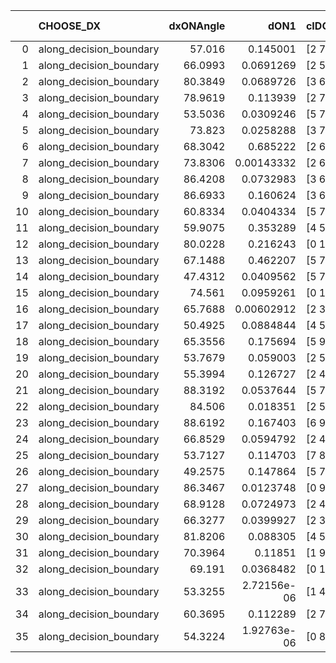 |    | CHOOSE_DX               |   dxONAngle |        dON1 | cIDON1   |   dON_patch_1 |   nTON |         dON |   dxOFFAngle |     dOFF1 | cIDOFF1   |   dOFF_patch_1 |   nTOFF |      dOFF | SUCCESS   |   nExp |   dual_point_id |   subpoint_time_seconds |   total_execution_time |       logp |      dOFF/dON | Vote dOFF>dON   |
|---:|:------------------------|------------:|------------:|:---------|--------------:|-------:|------------:|-------------:|----------:|:----------|---------------:|--------:|----------:|:----------|-------:|----------------:|------------------------:|-----------------------:|-----------:|--------------:|:----------------|
|  0 | along_decision_boundary |     57.016  | 0.145001    | [2 7]    |   0.145001    |      1 | 0.145001    |      73.4805 | 0.0549274 | [2 7]     |      0.0549274 |       1 | 0.0549274 | False     |      1 |               1 |                2.38917  |                2.72628 |  0         |     0.378808  | False           |
|  1 | along_decision_boundary |     66.0993 | 0.0691269   | [2 5]    |   0.0691269   |      1 | 0.0691269   |      81.2483 | 0.297872  | [2 5]     |      0.297872  |       1 | 0.297872  | True      |      2 |               2 |                3.25124  |                5.98901 | -0.5       |     4.30906   | True            |
|  2 | along_decision_boundary |     80.3849 | 0.0689726   | [3 6]    |   0.0689726   |      1 | 0.0689726   |      73.0213 | 0.166225  | [3 6]     |      0.166225  |       1 | 0.166225  | True      |      3 |               4 |                2.19045  |               11.3333  | -0         |     2.41002   | True            |
|  3 | along_decision_boundary |     78.9619 | 0.113939    | [2 7]    |   0.113939    |      1 | 0.113939    |      83.7966 | 0.002969  | [2 7]     |      0.002969  |       1 | 0.002969  | False     |      4 |               6 |                1.36663  |               12.7447  | -0.166667  |     0.0260579 | False           |
|  4 | along_decision_boundary |     53.5036 | 0.0309246   | [5 7]    |   0.0309246   |      1 | 0.0309246   |      62.6038 | 0.0653834 | [5 7]     |      0.0653834 |       1 | 0.0653834 | True      |      5 |               8 |                1.56441  |               14.3802  | -0         |     2.11429   | True            |
|  5 | along_decision_boundary |     73.823  | 0.0258288   | [3 7]    |   0.0258288   |      1 | 0.0258288   |      87.1091 | 0.469262  | [3 7]     |      0.469262  |       1 | 0.469262  | True      |      6 |              12 |                4.22195  |               23.6636  | -0.1       |    18.1682    | True            |
|  6 | along_decision_boundary |     68.3042 | 0.685222    | [2 6]    |   0.685222    |      1 | 0.685222    |      70.5726 | 0.0735111 | [2 6]     |      0.0735111 |       1 | 0.0735111 | False     |      7 |              14 |                4.40939  |               29.8493  | -0.333333  |     0.107281  | False           |
|  7 | along_decision_boundary |     73.8306 | 0.00143332  | [2 6]    |   0.00143332  |      1 | 0.00143332  |      87.899  | 0.0184559 | [2 6]     |      0.0184559 |       1 | 0.0184559 | True      |      8 |              15 |                0.902375 |               30.7587  | -0.0714286 |    12.8763    | True            |
|  8 | along_decision_boundary |     86.4208 | 0.0732983   | [3 6]    |   0.0732983   |      1 | 0.0732983   |      87.9267 | 0.026721  | [3 6]     |      0.026721  |       1 | 0.026721  | False     |      9 |              16 |                1.53767  |               32.3013  | -0.25      |     0.364551  | False           |
|  9 | along_decision_boundary |     86.6933 | 0.160624    | [3 6]    |   0.160624    |      1 | 0.160624    |      76.8179 | 0.216534  | [3 6]     |      0.216534  |       1 | 0.216534  | True      |     10 |              17 |                5.51252  |               37.8229  | -0.0555556 |     1.34808   | True            |
| 10 | along_decision_boundary |     60.8334 | 0.0404334   | [5 7]    |   0.0404334   |      1 | 0.0404334   |      64.3483 | 0.021322  | [5 7]     |      0.021322  |       1 | 0.021322  | False     |     11 |              22 |                2.46697  |               47.6119  | -0.2       |     0.527337  | False           |
| 11 | along_decision_boundary |     59.9075 | 0.353289    | [4 5]    |   0.353289    |      1 | 0.353289    |      60.347  | 0.0686792 | [4 5]     |      0.0686792 |       1 | 0.0686792 | False     |     12 |              28 |                2.73064  |               61.6701  | -0.0454545 |     0.194399  | False           |
| 12 | along_decision_boundary |     80.0228 | 0.216243    | [0 1]    |   0.216243    |      1 | 0.216243    |      72.7021 | 0.222941  | [0 1]     |      0.222941  |       1 | 0.222941  | True      |     13 |              31 |                3.61893  |               65.3763  | -0         |     1.03097   | True            |
| 13 | along_decision_boundary |     67.1488 | 0.462207    | [5 7]    |   0.462207    |      1 | 0.462207    |      58.2171 | 0.040246  | [5 7]     |      0.040246  |       1 | 0.040246  | False     |     14 |              33 |                2.95063  |               68.3852  | -0.0384615 |     0.0870735 | False           |
| 14 | along_decision_boundary |     47.4312 | 0.0409562   | [5 7]    |   0.0409562   |      1 | 0.0409562   |      68.1357 | 0.38258   | [5 7]     |      0.38258   |       1 | 0.38258   | True      |     15 |              34 |                5.28129  |               73.6735  | -0         |     9.3412    | True            |
| 15 | along_decision_boundary |     74.561  | 0.0959261   | [0 1]    |   0.0959261   |      1 | 0.0959261   |      70.1189 | 0.241822  | [0 1]     |      0.241822  |       1 | 0.241822  | True      |     16 |              36 |                3.34899  |               77.08    | -0.0333333 |     2.52092   | True            |
| 16 | along_decision_boundary |     65.7688 | 0.00602912  | [2 3]    |   0.00602912  |      1 | 0.00602912  |      78.167  | 0.464593  | [2 3]     |      0.464593  |       1 | 0.464593  | True      |     17 |              38 |                1.90499  |               79.0351  | -0.125     |    77.0582    | True            |
| 17 | along_decision_boundary |     50.4925 | 0.0884844   | [4 5]    |   0.0884844   |      1 | 0.0884844   |      71.4613 | 0.206386  | [4 5]     |      0.206386  |       1 | 0.206386  | True      |     18 |              39 |                2.64778  |               81.6878  | -0.264706  |     2.33246   | True            |
| 18 | along_decision_boundary |     65.3556 | 0.175694    | [5 9]    |   0.175694    |      1 | 0.175694    |      85.1519 | 0.0915679 | [5 9]     |      0.0915679 |       1 | 0.0915679 | False     |     19 |              40 |                2.31297  |               84.0058  | -0.444444  |     0.52118   | False           |
| 19 | along_decision_boundary |     53.7679 | 0.059003    | [2 5]    |   0.059003    |      1 | 0.059003    |      54.8762 | 0.0377931 | [2 5]     |      0.0377931 |       1 | 0.0377931 | False     |     20 |              45 |                1.37176  |              100.954   | -0.236842  |     0.640528  | False           |
| 20 | along_decision_boundary |     55.3994 | 0.126727    | [2 4]    |   0.126727    |      1 | 0.126727    |      63.4314 | 0.0393004 | [2 4]     |      0.0393004 |       1 | 0.0393004 | False     |     21 |              46 |                1.58807  |              102.549   | -0.1       |     0.310119  | False           |
| 21 | along_decision_boundary |     88.3192 | 0.0537644   | [5 7]    |   0.0537644   |      1 | 0.0537644   |      72.9838 | 0.109456  | [5 7]     |      0.109456  |       1 | 0.109456  | True      |     22 |              49 |                3.36853  |              106.043   | -0.0238095 |     2.03585   | True            |
| 22 | along_decision_boundary |     84.506  | 0.018351    | [2 5]    |   0.018351    |      1 | 0.018351    |      87.8577 | 0.0159415 | [2 5]     |      0.0159415 |       1 | 0.0159415 | False     |     23 |              50 |                1.22302  |              107.273   | -0.0909091 |     0.868695  | False           |
| 23 | along_decision_boundary |     88.6192 | 0.167403    | [6 9]    |   0.167403    |      1 | 0.167403    |      84.538  | 0.089807  | [6 9]     |      0.089807  |       1 | 0.089807  | False     |     24 |              51 |                2.29754  |              109.575   | -0.0217391 |     0.536472  | False           |
| 24 | along_decision_boundary |     66.8529 | 0.0594792   | [2 4]    |   0.0594792   |      1 | 0.0594792   |      80.3565 | 0.0872874 | [2 4]     |      0.0872874 |       1 | 0.0872874 | True      |     25 |              52 |                2.41501  |              111.998   | -0         |     1.46753   | True            |
| 25 | along_decision_boundary |     53.7127 | 0.114703    | [7 8]    |   0.114703    |      1 | 0.114703    |      41.9722 | 0.077621  | [7 8]     |      0.077621  |       1 | 0.077621  | False     |     26 |              53 |                2.37546  |              114.381   | -0.02      |     0.676712  | False           |
| 26 | along_decision_boundary |     49.2575 | 0.147864    | [5 7]    |   0.147864    |      1 | 0.147864    |      60.3996 | 0.142123  | [5 7]     |      0.142123  |       1 | 0.142123  | False     |     27 |              56 |                3.35436  |              121.61    | -0         |     0.961172  | False           |
| 27 | along_decision_boundary |     86.3467 | 0.0123748   | [0 9]    |   0.0123748   |      1 | 0.0123748   |      86.1138 | 0.0686829 | [1 9]     |      0.0686829 |       1 | 0.0686829 | True      |     28 |              57 |                1.98458  |              123.603   | -0.0185185 |     5.55023   | True            |
| 28 | along_decision_boundary |     68.9128 | 0.0724973   | [2 4]    |   0.0724973   |      1 | 0.0724973   |      80.2093 | 0.0183391 | [2 4]     |      0.0183391 |       1 | 0.0183391 | False     |     29 |              59 |                1.29798  |              124.971   | -0         |     0.252962  | False           |
| 29 | along_decision_boundary |     66.3277 | 0.0399927   | [2 3]    |   0.0399927   |      1 | 0.0399927   |      77.9508 | 0.0952179 | [2 3]     |      0.0952179 |       1 | 0.0952179 | True      |     30 |              60 |                2.41841  |              127.397   | -0.0172414 |     2.38088   | True            |
| 30 | along_decision_boundary |     81.8206 | 0.088305    | [4 5]    |   0.088305    |      1 | 0.088305    |      74.9953 | 0.235533  | [4 5]     |      0.235533  |       1 | 0.235533  | True      |     31 |              62 |                3.41304  |              130.864   | -0         |     2.66726   | True            |
| 31 | along_decision_boundary |     70.3964 | 0.11851     | [1 9]    |   0.11851     |      1 | 0.11851     |      86.7092 | 0.0524536 | [0 9]     |      0.0524536 |       1 | 0.0524536 | False     |     32 |              64 |                1.91743  |              132.821   | -0.016129  |     0.44261   | False           |
| 32 | along_decision_boundary |     69.191  | 0.0368482   | [0 1]    |   0.0368482   |      1 | 0.0368482   |      67.7205 | 0.248272  | [0 1]     |      0.248272  |       1 | 0.248272  | True      |     33 |              65 |                1.97439  |              134.8     | -0         |     6.73769   | True            |
| 33 | along_decision_boundary |     53.3255 | 2.72156e-06 | [1 4]    |   2.72156e-06 |      1 | 2.72156e-06 |      77.9559 | 0.0777108 | [0 4]     |      0.0777108 |       1 | 0.0777108 | True      |     34 |              67 |                2.53645  |              137.377   | -0.0151515 | 28553.8       | True            |
| 34 | along_decision_boundary |     60.3695 | 0.112289    | [2 7]    |   0.112289    |      1 | 0.112289    |      64.1001 | 0.032112  | [2 7]     |      0.032112  |       1 | 0.032112  | False     |     35 |              68 |                1.76702  |              139.152   | -0.0588235 |     0.285977  | False           |
| 35 | along_decision_boundary |     54.3224 | 1.92763e-06 | [0 8]    |   1.92763e-06 |      1 | 1.92763e-06 |      86.4868 | 0.0722166 | [1 8]     |      0.0722166 |       1 | 0.0722166 | True      |     36 |              71 |                1.67728  |              142.314   | -0.0142857 | 37463.9       | True            |
